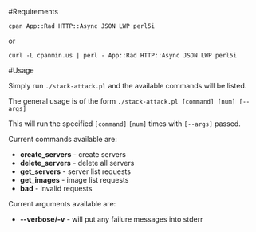 #Requirements
    
    cpan App::Rad HTTP::Async JSON LWP perl5i

or

    curl -L cpanmin.us | perl - App::Rad HTTP::Async JSON LWP perl5i

#Usage

Simply run `./stack-attack.pl` and the available commands will be listed.

The general usage is of the form `./stack-attack.pl [command] [num] [--args]`  

This will run the specified `[command]` `[num]` times with `[--args]` passed.

Current commands available are:

* __create_servers__ - create servers
* __delete_servers__ - delete all servers
* __get_servers__ - server list requests
* __get_images__ - image list requests
* __bad__ - invalid requests

Current arguments available are:

* __--verbose/-v__ - will put any failure messages into stderr
